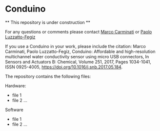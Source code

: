 # Conduino

** This repository is under construction **

For any questions or comments please contact 
[Marco Carminati](http://www.deib.polimi.it/eng/people/details/126878) or [Paolo Luzzatto-Fegiz](https://feslab.me.ucsb.edu/people/paolo-luzzatto-fegiz) 

If you use a Conduino in your work, please include the citation:
Marco Carminati, Paolo Luzzatto-Fegiz, Conduino: Affordable and high-resolution multichannel water conductivity sensor using micro USB connectors, In Sensors and Actuators B: Chemical, Volume 251, 2017, Pages 1034-1041, ISSN 0925-4005, https://doi.org/10.1016/j.snb.2017.05.184.


The repository contains the following files:

Hardware:

- file 1
- file 2
...


Software

- file 1
- file 2
...
